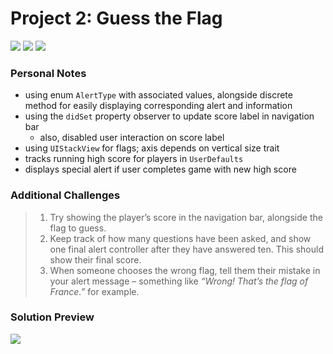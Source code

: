 # Project 2: Guess the Flag

[![](https://img.shields.io/badge/Hacking%20with%20iOS-2019.10.26-36A9AE?logo=gumroad)](https://www.hackingwithswift.com/store/hacking-with-ios) [![](https://img.shields.io/badge/Xcode-11.3.1-3d8af0?logo=xcode)](#) [![](https://img.shields.io/badge/Swift-5.1-FA7343?logo=swift)](#)

### Personal Notes
- using enum `AlertType` with associated values, alongside discrete method for easily displaying corresponding alert and information
- using the `didSet` property observer to update score label in navigation bar
    - also, disabled user interaction on score label
- using `UIStackView` for flags; axis depends on vertical size trait
- tracks running high score for players in `UserDefaults`
- displays special alert if user completes game with new high score

### Additional Challenges
> 1. Try showing the player’s score in the navigation bar, alongside the flag to guess.
> 2. Keep track of how many questions have been asked, and show one final alert controller after they have answered ten. This should show their final score.
> 3. When someone chooses the wrong flag, tell them their mistake in your alert message – something like _“Wrong! That’s the flag of France.”_ for example.

### Solution Preview
<img src="https://user-images.githubusercontent.com/4438390/71649269-26490100-2cdb-11ea-9f83-5b912bad870e.png">
